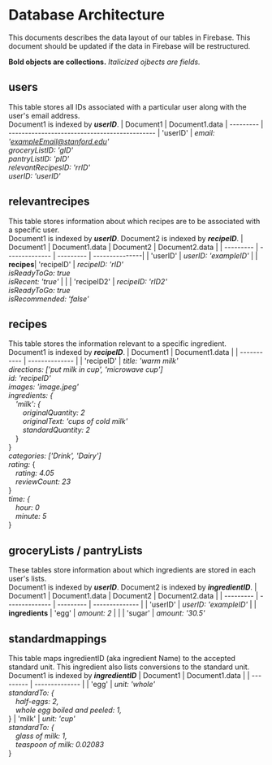 # Database Architecture
This documents describes the data layout of our tables in Firebase. This document should be updated if the data in Firebase will be restructured.

**Bold objects are collections.** 
*Italicized ojbects are fields.*

## users
This table stores all IDs associated with a particular user along with the user's email address.<br>
Document1 is indexed by **_userID_**.
| Document1 | Document1.data 
| --------- | --------------------------------------------- 
| 'userID'  |  *email: 'exampleEmail@stanford.edu'*<br>*groceryListID: 'gID'*<br> *pantryListID: 'pID'* <br> *relevantRecipesID: 'rrID'* <br> *userID: 'userID'*

## relevantrecipes 
This table stores information about which recipes are to be associated with a specific user.<br>
Document1 is indexed by **_userID_**.
Document2 is indexed by **_recipeID_**.
| Document1 | Document1.data | Document2 | Document2.data |
| --------- | -------------- | --------- | ---------------|
| 'userID'  | *userID: 'exampleID'*
| | **recipes**| 'recipeID' | *recipeID: 'rID'*<br> *isReadyToGo: true* <br> *isRecent: 'true'*
| | | 'recipeID2' | *recipeID: 'rID2'*<br> *isReadyToGo: true* <br> *isRecommended: 'false'*


## recipes
This table stores the information relevant to a specific ingredient. <br>
Document1 is indexed by **_recipeID_**.
| Document1   | Document1.data |
| ----------- | -------------- |
| 'recipeID'  | *title: 'warm milk'*<br>*directions: ['put milk in cup', 'microwave cup']*  <br>*id: 'recipeID'* <br>*images: 'image.jpeg'* <br>*ingredients: {*<br> *&emsp;'milk': {*<br>*&emsp;&emsp;originalQuantity: 2*<br>*&emsp;&emsp;originalText: 'cups of cold milk'*<br>*&emsp;&emsp;standardQuantity: 2*<br>&emsp;} <br>}<br>*categories: ['Drink', 'Dairy']*<br>*rating:* {<br>&emsp;*rating: 4.05* <br> &emsp;*reviewCount: 23*<br>}<br>*time: {*<br>&emsp;*hour: 0*<br> &emsp;*minute: 5*<br>}

## groceryLists / pantryLists
These tables store information about which ingredients are stored in each user's lists.<br>
Document1 is indexed by **_userID_**.
Document2 is indexed by **_ingredientID_**.
| Document1 | Document1.data | Document2 | Document2.data |
| --------- | -------------- | --------- | -------------- |
| 'userID'  | *userID: 'exampleID'*
| | **ingredients** | 'egg' | *amount: 2*
| | | 'sugar' | *amount: '30.5'*

## standardmappings 
This table maps ingredientID (aka ingredient Name) to the accepted
standard unit. This ingredient also lists conversions to the standard
unit. <br>
Document1 is indexed by **_ingredientID_**
| Document1 | Document1.data |
| --------- | -------------- |
| 'egg'     | *unit: 'whole'* <br>*standardTo: {*<br>&emsp;*half-eggs: 2,*<br>&emsp;*whole egg boiled and peeled: 1,*<br>}
| 'milk'    | *unit: 'cup'*<br>*standardTo: {*<br>&emsp;*glass of milk: 1,*<br>&emsp;*teaspoon of milk: 0.02083*<br>}

